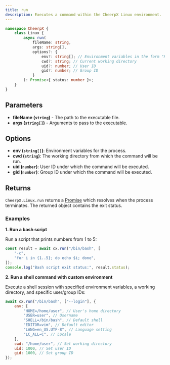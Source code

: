 ```yaml
---
title: run
description: Executes a command within the CheerpX Linux environment.
---
```


```ts
namespace CheerpX {
	class Linux {
		async run(
			fileName: string,
			args: string[],
			options?: {
				env?: string[]; // Environment variables in the form "KEY=VALUE"
				cwd?: string; // Current working directory
				uid?: number; // User ID
				gid?: number; // Group ID
			}
		): Promise<{ status: number }>;
	}
}
```

## Parameters

- **fileName (`string`)** - The path to the executable file.
- **args (`string[]`)** - Arguments to pass to the executable.

## Options

- **env (`string[]`)**: Environment variables for the process.
- **cwd (`string`)**: The working directory from which the command will be run.
- **uid (`number`)**: User ID under which the command will be executed.
- **gid (`number`)**: Group ID under which the command will be executed.

## Returns

`CheerpX.Linux.run` returns a [Promise] which resolves when the process terminates. The returned object contains the exit status.

### Examples

**1. Run a bash script**

Run a script that prints numbers from 1 to 5:

```js
const result = await cx.run("/bin/bash", [
	"-c",
	"for i in {1..5}; do echo $i; done",
]);
console.log("Bash script exit status:", result.status);
```

**2. Run a shell command with custom environment**

Execute a shell session with specified environment variables, a working directory, and specific user/group IDs:

```js
await cx.run("/bin/bash", ["--login"], {
	env: [
		"HOME=/home/user", // User's home directory
		"USER=user", // Username
		"SHELL=/bin/bash", // Default shell
		"EDITOR=vim", // Default editor
		"LANG=en_US.UTF-8", // Language setting
		"LC_ALL=C", // Locale
	],
	cwd: "/home/user", // Set working directory
	uid: 1000, // Set user ID
	gid: 1000, // Set group ID
});
```

[Promise]: https://developer.mozilla.org/en-US/docs/Web/JavaScript/Reference/Global_Objects/Promise
